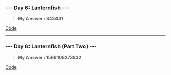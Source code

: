 
### **--- Day 6: Lanternfish ---**

> **My Answer : 343441**

[Code]()
 
------
 
### **--- Day 6: Lanternfish (Part Two) ---**

> **My Answer : 1569108373832**

[Code]()

